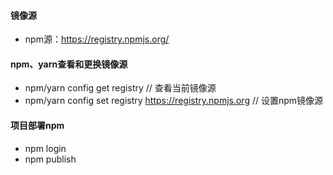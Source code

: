 #### 镜像源
- npm源：https://registry.npmjs.org/

#### npm、yarn查看和更换镜像源
- npm/yarn config get registry // 查看当前镜像源
- npm/yarn config set registry https://registry.npmjs.org // 设置npm镜像源

#### 项目部署npm
- npm login
- npm publish